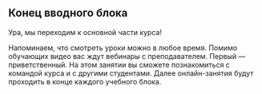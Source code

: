 ## Конец вводного блока

Ура, мы переходим к основной части курса! 

Напоминаем, что смотреть уроки можно в любое время. Помимо обучающих видео вас ждут вебинары с преподавателем. Первый — приветственный. На этом занятии вы сможете познакомиться с командой курса и с другими студентами. Далее онлайн-занятия будут проходить в конце каждого учебного блока.